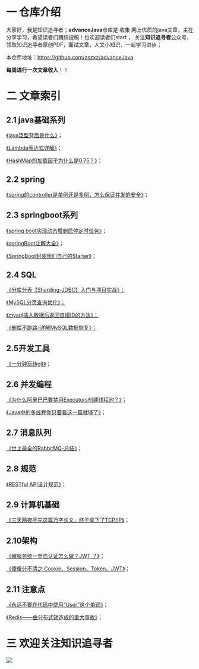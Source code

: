 # 一 仓库介绍

大家好，我是知识追寻者；**advanceJava**仓库是 收集 网上优质的java文章，主在分享学习，希望读者们踊跃投稿！也欢迎读者们start ， 关注**知识追寻者**公众号，领取知识追寻者原创PDF，面试文章，人文小知识，一起学习进步；

本仓库地址：https://github.com/zszxz/advanceJava

**每周进行一次文章收入**！！

# 二 文章索引

## 2.1 java基础系列

[《java泛型背后是什么》](https://mp.weixin.qq.com/s?__biz=MjM5Mzc4MDQ3OA==&mid=2247485557&idx=2&sn=b4df8aa12286a327596779659d398606&chksm=a6908fe491e706f27784e40c247497409825b9f7477cc60da4b967b11bdd726a2f40283be85c&token=22303395&lang=zh_CN#rd)；

[《Lambda表达式详解》](https://mp.weixin.qq.com/s?__biz=MjM5Mzc4MDQ3OA==&mid=2247486450&idx=1&sn=8f95ebec87c8aa663ccbe9b26d2ee441&chksm=a6908c6391e70575381dfbe8a71e21a91c84bcf62b11377b42bca000b3f91a8502de59a10214&token=1937256387&lang=zh_CN#rd)；

[《HashMap的加载因子为什么是0.75？》](https://mp.weixin.qq.com/s?__biz=MjM5Mzc4MDQ3OA==&mid=2247486832&idx=1&sn=c0358ff3ae237508e9e1c705ee6a62a6&chksm=a6908ae191e703f76f45fca48cdda2057613c40294a1ca5c9570b1d56cf8e8a24dc0e17ace3e&token=941737069&lang=zh_CN#rd)；

## 2.2 spring

[《spring的controller是单例还是多例，怎么保证并发的安全》](https://mp.weixin.qq.com/s?__biz=MjM5Mzc4MDQ3OA==&mid=2247486450&idx=2&sn=42f38e57c89ef7d1fe2718c62cf7f5a2&chksm=a6908c6391e7057573de928727f0a68533cab1779a977e05bfcc195e2b43413dc138750e05de&token=1937256387&lang=zh_CN#rd)；

## 2.3 springboot系列

[《spring boot实现动态增删启停定时任务》](https://mp.weixin.qq.com/s?__biz=MjM5Mzc4MDQ3OA==&mid=2247485591&idx=2&sn=b9ee42a0e2cfcfb22617c31596981561&chksm=a6908f0691e706109edc871b4dc3acd956e8247b98637828e10677ecd583e0e4c71b6eb17cd9&token=22303395&lang=zh_CN#rd)；

[《springBoot注解大全》](https://mp.weixin.qq.com/s?__biz=MjM5Mzc4MDQ3OA==&mid=2247485829&idx=1&sn=ac0f1cba91f1e9a77a4595a7ca47dd33&chksm=a6908e1491e707021bc597d1cd0a6a21a7616728bd82e674e01f30074a1c2bd2cff5f9b02f3f&token=1656593988&lang=zh_CN#rd)；

[《SpringBoot封装我们自己的Starter》](https://mp.weixin.qq.com/s?__biz=MjM5Mzc4MDQ3OA==&mid=2247486634&idx=2&sn=f55472e50e34e954508b50b9b7711775&chksm=a6908b3b91e7022d69aca2b43dfe6eab84f07e47d1ba48f6ddbd7a66f40bdf0b26634bd82cb9&token=1221221288&lang=zh_CN#rd)；

## 2.4 SQL

[《分库分表【Sharding-JDBC】入门与项目实战》；](https://mp.weixin.qq.com/s?__biz=MjM5Mzc4MDQ3OA==&mid=2247485516&idx=2&sn=1b6ced49cd8567f728eece27d9ffd2e7&chksm=a6908fdd91e706cbf88d4d69973a664b90992376c7614831758bbdd8a9ed9aa1dcad2da56208&token=22303395&lang=zh_CN#rd)

[《MySQL分页查询优化》；](https://mp.weixin.qq.com/s?__biz=MjM5Mzc4MDQ3OA==&mid=2247485695&idx=2&sn=b4c456b5ea3eec3dc7aa4e5cea659ba6&chksm=a6908f6e91e70678d1b5b70849c5edcc9484e5cd615707e2375849ccbcb4c764494568d23001&token=22303395&lang=zh_CN#rd)

[《mysql插入数据后返回自增ID的方法》；](https://mp.weixin.qq.com/s?__biz=MjM5Mzc4MDQ3OA==&mid=2247485941&idx=1&sn=104ccc2a42d858ada4ca00a7737cca5f&chksm=a6908e6491e707720795893f09ca6cceb613d9d25d9c8fc7c7a206e25b028f76bcb702c27329&token=482547197&lang=zh_CN#rd)

[《删库不跑路-详解MySQL数据恢复》；](https://mp.weixin.qq.com/s?__biz=MjM5Mzc4MDQ3OA==&mid=2247486307&idx=1&sn=bdc44a92d38bbd29e0e208eb13b302b5&chksm=a6908cf291e705e48ddba8d53dd4b6d986cbbbd905e5cee760500b2a57769b90cd9cb0c673cc&token=1351891679&lang=zh_CN#rd)

## 2.5开发工具

[《一分钟玩转git》](https://mp.weixin.qq.com/s?__biz=MjM5Mzc4MDQ3OA==&mid=2247485701&idx=1&sn=26fc01ec6bd97717be3ca10af1cd2db3&chksm=a6908e9491e70782e5dddac496376242117317fb4eb7d704fd1f35d287fe2309cc3aab0e0147&token=1671410784&lang=zh_CN#rd)；

## 2.6 并发编程

[《为什么阿里巴巴要禁用Executors创建线程池？》](https://mp.weixin.qq.com/s?__biz=MjM5Mzc4MDQ3OA==&mid=2247486247&idx=1&sn=3d0cb629d4514d98555d6a110ce516be&chksm=a6908cb691e705a02dfd77c4017cf5f7d50ecbde742b79f7aff42a4c7a85b0ddae029efa322c&token=1595384986&lang=zh_CN#rd)；

[《Java中的多线程你只要看这一篇就够了》](https://mp.weixin.qq.com/s?__biz=MjM5Mzc4MDQ3OA==&mid=2247486261&idx=1&sn=70a4ed529c413852a5ea8930b0794e15&chksm=a6908ca491e705b2a072d31c2ed3bcacad547d9697a1f5bdaf4c44dbb7cc0c812476e8cd7433&token=377269202&lang=zh_CN#rd)；

## 2.7 消息队列

[《世上最全的RabbitMQ-总结》](https://mp.weixin.qq.com/s?__biz=MjM5Mzc4MDQ3OA==&mid=2247486300&idx=2&sn=22de0fe83b44fcc31378786465b04b46&chksm=a6908ccd91e705db016667b3334c3ede5499550f5f3113e1c4a35ee0ee1525ee21807ad1ad69&token=2093648098&lang=zh_CN#rd)；

## 2.8 规范

[《RESTful API设计规范》](https://mp.weixin.qq.com/s?__biz=MjM5Mzc4MDQ3OA==&mid=2247486307&idx=2&sn=fc660ee3ed04589f1dae5c7f7eac8f42&chksm=a6908cf291e705e4f514c4fe07cddba4fc887b92ebc4e4018b32a5dd49212ce105d73f8388f3&token=1351891679&lang=zh_CN#rd)；

## 2.9 计算机基础

[《三天两夜肝完这篇万字长文，终于拿下了TCP/IP》](https://mp.weixin.qq.com/s?__biz=MjM5Mzc4MDQ3OA==&mid=2247486608&idx=1&sn=38d31824d09108c33b738e999fcbfdc6&chksm=a6908b0191e70217016943cd09351c0fb2a6051d72f0ada33045f39e681262506dcfb57d6c1a&token=682273603&lang=zh_CN#rd)；

## 2.10架构

[《微服务统一登陆认证怎么做？JWT ？》](https://mp.weixin.qq.com/s?__biz=MjM5Mzc4MDQ3OA==&mid=2247485751&idx=1&sn=bbc374ec78a078ff0ed6b5b42974abfe&chksm=a6908ea691e707b0764af53de1599a64a2e32cbd5a4c5feaec06f164a66906b3c804dc8a2f51&token=463956601&lang=zh_CN#rd)；

[《傻傻分不清之 Cookie、Session、Token、JWT》](https://mp.weixin.qq.com/s?__biz=MjM5Mzc4MDQ3OA==&mid=2247486787&idx=1&sn=e5e12d9ddefd620c486c0e97a3ab8720&chksm=a6908ad291e703c4094e2b8643141992637b41ec13ec42dffc19d86498d08c098d8099fd8d3f&token=941737069&lang=zh_CN#rd)；

## 2.11 注意点

[《永远不要在代码中使用“User”这个单词》](https://mp.weixin.qq.com/s?__biz=MjM5Mzc4MDQ3OA==&mid=2247486732&idx=1&sn=6034ac31a5796565df45193f40029d0d&chksm=a6908a9d91e7038bb548c3aea1da3254c36b155c44295c585fd01c9406db376201f69b2af7ba&token=49221559&lang=zh_CN#rd)；

[《Redis——由分布式锁造成的重大事故》](https://mp.weixin.qq.com/s?__biz=MjM5Mzc4MDQ3OA==&mid=2247486708&idx=2&sn=fb64b0616c6776e13759c4e56c8aba2c&chksm=a6908b6591e702736da6d742fe03b079c576f326c092fa5fe076893f7057e4a8a306240f26fc&token=49221559&lang=zh_CN#rd)；

# 三 欢迎关注知识追寻者



![](https://gitee.com/lsc180/images/raw/master/img/zszxz.jpg)